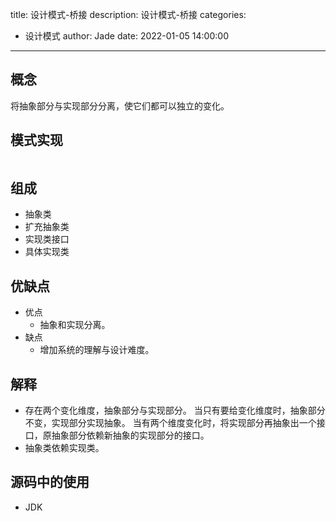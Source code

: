 title: 设计模式-桥接
description: 设计模式-桥接
categories:
  - 设计模式
author: Jade
date: 2022-01-05 14:00:00
---

## 概念
将抽象部分与实现部分分离，使它们都可以独立的变化。

## 模式实现
```java

```

## 组成
- 抽象类
- 扩充抽象类
- 实现类接口
- 具体实现类

## 优缺点
- 优点
  - 抽象和实现分离。
- 缺点
  - 增加系统的理解与设计难度。

## 解释
- 存在两个变化维度，抽象部分与实现部分。
    当只有要给变化维度时，抽象部分不变，实现部分实现抽象。
    当有两个维度变化时，将实现部分再抽象出一个接口，原抽象部分依赖新抽象的实现部分的接口。
- 抽象类依赖实现类。

## 源码中的使用
- JDK
